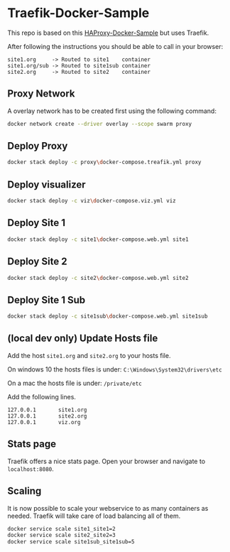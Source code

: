# Traefik-Docker-Sample

This repo is based on this [HAProxy-Docker-Sample](https://github.com/Franklin89/HAProxy-Docker-Sample) but uses Traefik.

After following the instructions you should be able to call in your browser:

```text
site1.org     -> Routed to site1    container
site1.org/sub -> Routed to site1sub container
site2.org     -> Routed to site2    container
```

## Proxy Network

A overlay network has to be created first using the following command:

```bash
docker network create --driver overlay --scope swarm proxy
```

## Deploy Proxy

```bash
docker stack deploy -c proxy\docker-compose.treafik.yml proxy
```

## Deploy visualizer

```bash
docker stack deploy -c viz\docker-compose.viz.yml viz
```

## Deploy Site 1

```bash
docker stack deploy -c site1\docker-compose.web.yml site1
```

## Deploy Site 2

```bash
docker stack deploy -c site2\docker-compose.web.yml site2
```

## Deploy Site 1 Sub

```bash
docker stack deploy -c site1sub\docker-compose.web.yml site1sub
```

## (local dev only) Update Hosts file

Add the host `site1.org` and `site2.org` to your hosts file.

On windows 10 the hosts files is under: `C:\Windows\System32\drivers\etc`

On a mac the hosts file is under: `/private/etc`

Add the following lines.

```text
127.0.0.1       site1.org
127.0.0.1       site2.org
127.0.0.1       viz.org
```

## Stats page

Traefik offers a nice stats page. Open your browser and navigate to `localhost:8080`.

## Scaling

It is now possible to scale your webservice to as many containers as needed. Traefik will take care of load balancing all of them.

```bash
docker service scale site1_site1=2
docker service scale site2_site2=3
docker service scale site1sub_site1sub=5
```